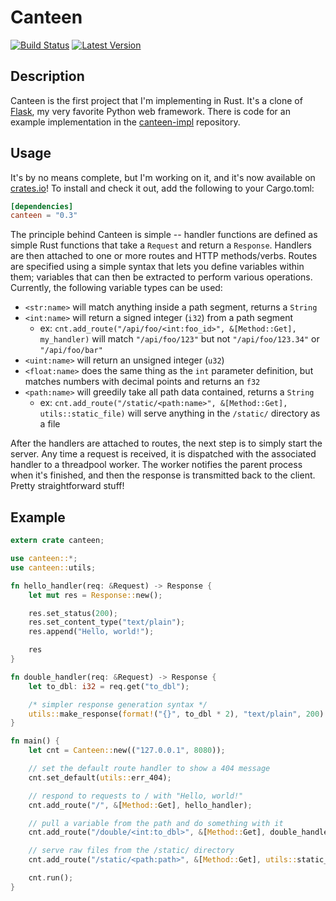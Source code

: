 # Canteen

[![Build Status](https://gitlab.com/jeffdn/rust-canteen/badges/master/build.svg)](https://gitlab.com/jeffdn/rust-canteen/pipelines) [![Latest Version](https://img.shields.io/crates/v/canteen.svg)](https://crates.io/crates/canteen)

## Description

Canteen is the first project that I'm implementing in Rust. It's a clone of
[Flask](http://flask.pocoo.org), my very favorite Python web framework. There is code for
an example implementation in the [canteen-impl](https://gitlab.com/jeffdn/canteen-impl)
repository.

## Usage

It's by no means complete, but I'm working on it, and it's now available on
[crates.io](https://crates.io/)! To install and check it out, add the following to
your Cargo.toml:

```toml
[dependencies]
canteen = "0.3"
```

The principle behind Canteen is simple -- handler functions are defined as simple
Rust functions that take a `Request` and return a `Response`. Handlers are then attached
to one or more routes and HTTP methods/verbs. Routes are specified using a simple
syntax that lets you define variables within them; variables that can then be
extracted to perform various operations. Currently, the following variable types can
be used:

- `<str:name>` will match anything inside a path segment, returns a `String`
- `<int:name>` will return a signed integer (`i32`) from a path segment
  - ex: `cnt.add_route("/api/foo/<int:foo_id>", &[Method::Get], my_handler)` will match
  `"/api/foo/123"` but not `"/api/foo/123.34"` or `"/api/foo/bar"`
- `<uint:name>` will return an unsigned integer (`u32`)
- `<float:name>` does the same thing as the `int` parameter definition, but matches numbers
with decimal points and returns an `f32`
- `<path:name>` will greedily take all path data contained, returns a `String`
  - ex: `cnt.add_route("/static/<path:name>", &[Method::Get], utils::static_file)` will
  serve anything in the `/static/` directory as a file

After the handlers are attached to routes, the next step is to simply start the
server. Any time a request is received, it is dispatched with the associated handler
to a threadpool worker. The worker notifies the parent process when it's finished,
and then the response is transmitted back to the client. Pretty straightforward stuff!

## Example

```rust
extern crate canteen;

use canteen::*;
use canteen::utils;

fn hello_handler(req: &Request) -> Response {
    let mut res = Response::new();

    res.set_status(200);
    res.set_content_type("text/plain");
    res.append("Hello, world!");

    res
}

fn double_handler(req: &Request) -> Response {
    let to_dbl: i32 = req.get("to_dbl");

    /* simpler response generation syntax */
    utils::make_response(format!("{}", to_dbl * 2), "text/plain", 200)
}

fn main() {
    let cnt = Canteen::new(("127.0.0.1", 8080));

    // set the default route handler to show a 404 message
    cnt.set_default(utils::err_404);

    // respond to requests to / with "Hello, world!"
    cnt.add_route("/", &[Method::Get], hello_handler);

    // pull a variable from the path and do something with it
    cnt.add_route("/double/<int:to_dbl>", &[Method::Get], double_handler);

    // serve raw files from the /static/ directory
    cnt.add_route("/static/<path:path>", &[Method::Get], utils::static_file);

    cnt.run();
}
```
